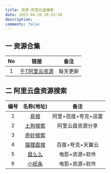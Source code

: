 ```yaml
---
title: 资源-阿里云盘搜索
date: 2023-04-28 19:53:50
description: 
comments: false
---
```


## 一 资源合集

|  No  |                             链接                             |   备注   |
| :--: | :----------------------------------------------------------: | :------: |
|  1   | [千T阿里云资源](https://docs.qq.com/sheet/DVXp5Q2dRTVRXb2VS) | 每天更新 |

## 二 阿里云盘资源搜索

| 编号 |               名称(地址)               |        备注         |
| :--: | :------------------------------------: | :-----------------: |
|  1   |       [易搜](https://yiso.fun/)        | 阿里+百度+夸克+迅雷 |
|  2   | [土狗搜索](https://www.tugousou.com/)  |  阿里云盘资源分享   |
|  3   | [奇妙搜索](https://magicalsearch.top/) |                     |
|  4   | [猫狸盘搜](https://www.alipansou.com/) |  百度+夸克+天翼云   |
|  5   | [盘么么](http://www.panmeme.com/query) |   电影+资源+软件    |
|  6   |   [小纸条](https://ali.gitcafe.ink/)   |   电影+资源+软件    |

